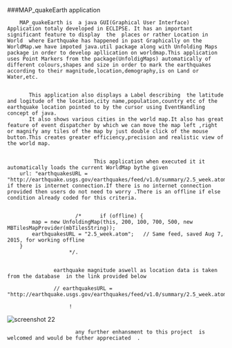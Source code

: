 ###MAP_quakeEarth application
        
        MAP_quakeEarth is  a java GUI(Graphical User Interface) Application totaly developed in ECLIPSE. It has an important significant feature to display  the  places or rather Location in World  where Earthquake has happened in past Graphically on the WorldMap.we have impoted java.util package along with Unfolding Maps package in order to develop apllication on worldmap.This application uses Point Markers from the package(UnfoldigMaps) automatically of different colours,shapes and size in order to mark the earthquakes according to their magnitude,location,demography,is on Land or Water,etc.
           
           
           This application also displays a Label describing  the latitude and logitude of the location,city name,population,country etc of the earthquake location pointed to by the cursor using EventHandling concept of java.
           It also shows various cities in the world map.It also has great feature of event dispatcher by which we can move the map left ,right or magnify any tiles of the map by just double click of the mouse button.This creates greater efficiency,precision and realistic view of the world map.
           
           
                                This application when executed it it automatically loads the current WorldMap bythe given
        url: "earthquakesURL = "http://earthquake.usgs.gov/earthquakes/feed/v1.0/summary/2.5_week.atom" if there is internet connection.If there is no internet connection provided then users do not need to worry .There is an offline if else condition already coded for this criteria.
        
        
                          /*      if (offline) {
		    map = new UnfoldingMap(this, 200, 100, 700, 500, new MBTilesMapProvider(mbTilesString));
		    earthquakesURL = "2.5_week.atom"; 	// Same feed, saved Aug 7, 2015, for working offline
		}
                        */.
                      
                      
                   earthquake magnitude aswell as location data is taken from the database  in the link provided below
                   
                   // earthquakesURL = "http://earthquake.usgs.gov/earthquakes/feed/v1.0/summary/2.5_week.atom"//
                        
                        !
                        
                        
![screenshot 22](https://cloud.githubusercontent.com/assets/18321499/17771374/37b0a93e-6560-11e6-8f28-488a32852a8e.png)
                        
                          any further enhansment to this project  is welcomed and would be futher appreciated  .
